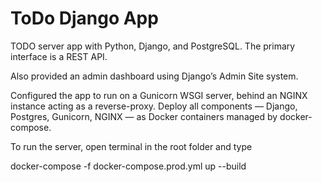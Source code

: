 # ToDo Django App
TODO server app with Python, Django, and PostgreSQL. The primary interface is
a REST API. 

Also provided an admin dashboard using Django’s Admin Site system.

Configured the app to run on a Gunicorn WSGI server, behind an NGINX instance acting as
a reverse-proxy. Deploy all components — Django, Postgres, Gunicorn, NGINX — as
Docker containers managed by docker-compose.

To run the server, open terminal in the root folder and type

docker-compose -f docker-compose.prod.yml up --build
